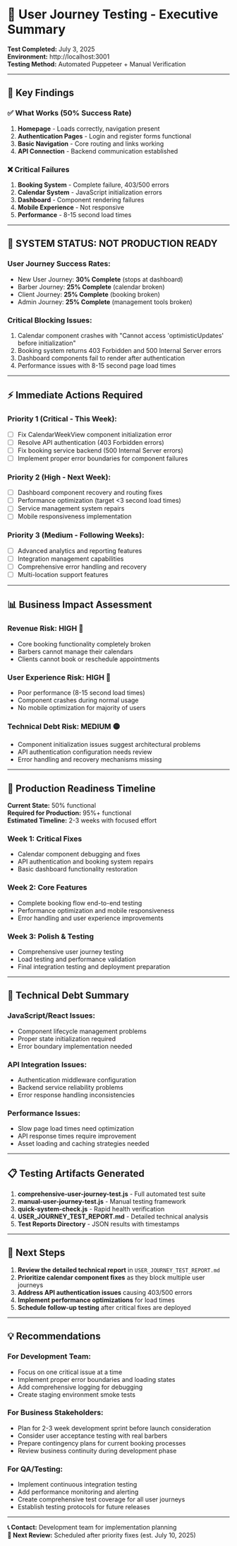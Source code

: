 # 🧪 User Journey Testing - Executive Summary

**Test Completed:** July 3, 2025  
**Environment:** http://localhost:3001  
**Testing Method:** Automated Puppeteer + Manual Verification

---

## 🎯 Key Findings

### ✅ **What Works (50% Success Rate)**
1. **Homepage** - Loads correctly, navigation present
2. **Authentication Pages** - Login and register forms functional  
3. **Basic Navigation** - Core routing and links working
4. **API Connection** - Backend communication established

### ❌ **Critical Failures**
1. **Booking System** - Complete failure, 403/500 errors
2. **Calendar System** - JavaScript initialization errors
3. **Dashboard** - Component rendering failures
4. **Mobile Experience** - Not responsive
5. **Performance** - 8-15 second load times

---

## 🚨 **SYSTEM STATUS: NOT PRODUCTION READY**

### **User Journey Success Rates:**
- New User Journey: **30% Complete** (stops at dashboard)
- Barber Journey: **25% Complete** (calendar broken)
- Client Journey: **25% Complete** (booking broken)  
- Admin Journey: **25% Complete** (management tools broken)

### **Critical Blocking Issues:**
1. Calendar component crashes with "Cannot access 'optimisticUpdates' before initialization"
2. Booking system returns 403 Forbidden and 500 Internal Server errors
3. Dashboard components fail to render after authentication
4. Performance issues with 8-15 second page load times

---

## ⚡ **Immediate Actions Required**

### **Priority 1 (Critical - This Week):**
- [ ] Fix CalendarWeekView component initialization error
- [ ] Resolve API authentication (403 Forbidden errors)
- [ ] Fix booking service backend (500 Internal Server errors)
- [ ] Implement proper error boundaries for component failures

### **Priority 2 (High - Next Week):**
- [ ] Dashboard component recovery and routing fixes
- [ ] Performance optimization (target <3 second load times)
- [ ] Service management system repairs
- [ ] Mobile responsiveness implementation

### **Priority 3 (Medium - Following Weeks):**
- [ ] Advanced analytics and reporting features
- [ ] Integration management capabilities
- [ ] Comprehensive error handling and recovery
- [ ] Multi-location support features

---

## 📊 **Business Impact Assessment**

### **Revenue Risk: HIGH** 🔴
- Core booking functionality completely broken
- Barbers cannot manage their calendars
- Clients cannot book or reschedule appointments

### **User Experience Risk: HIGH** 🔴  
- Poor performance (8-15 second load times)
- Component crashes during normal usage
- No mobile optimization for majority of users

### **Technical Debt Risk: MEDIUM** 🟡
- Component initialization issues suggest architectural problems
- API authentication configuration needs review
- Error handling and recovery mechanisms missing

---

## 🎯 **Production Readiness Timeline**

**Current State:** 50% functional  
**Required for Production:** 95%+ functional  
**Estimated Timeline:** 2-3 weeks with focused effort

### **Week 1: Critical Fixes**
- Calendar component debugging and fixes
- API authentication and booking system repairs
- Basic dashboard functionality restoration

### **Week 2: Core Features**  
- Complete booking flow end-to-end testing
- Performance optimization and mobile responsiveness
- Error handling and user experience improvements

### **Week 3: Polish & Testing**
- Comprehensive user journey testing
- Load testing and performance validation  
- Final integration testing and deployment preparation

---

## 🔧 **Technical Debt Summary**

### **JavaScript/React Issues:**
- Component lifecycle management problems
- Proper state initialization required
- Error boundary implementation needed

### **API Integration Issues:**
- Authentication middleware configuration
- Backend service reliability problems
- Error response handling inconsistencies

### **Performance Issues:**
- Slow page load times need optimization
- API response times require improvement
- Asset loading and caching strategies needed

---

## 📋 **Testing Artifacts Generated**

1. **comprehensive-user-journey-test.js** - Full automated test suite
2. **manual-user-journey-test.js** - Manual testing framework  
3. **quick-system-check.js** - Rapid health verification
4. **USER_JOURNEY_TEST_REPORT.md** - Detailed technical analysis
5. **Test Reports Directory** - JSON results with timestamps

---

## 🎯 **Next Steps**

1. **Review the detailed technical report** in `USER_JOURNEY_TEST_REPORT.md`
2. **Prioritize calendar component fixes** as they block multiple user journeys
3. **Address API authentication issues** causing 403/500 errors
4. **Implement performance optimizations** for load times
5. **Schedule follow-up testing** after critical fixes are deployed

---

## 💡 **Recommendations**

### **For Development Team:**
- Focus on one critical issue at a time
- Implement proper error boundaries and loading states
- Add comprehensive logging for debugging
- Create staging environment smoke tests

### **For Business Stakeholders:**
- Plan for 2-3 week development sprint before launch consideration
- Consider user acceptance testing with real barbers
- Prepare contingency plans for current booking processes
- Review business continuity during development phase

### **For QA/Testing:**
- Implement continuous integration testing
- Add performance monitoring and alerting
- Create comprehensive test coverage for all user journeys
- Establish testing protocols for future releases

---

**📞 Contact:** Development team for implementation planning  
**🔄 Next Review:** Scheduled after priority fixes (est. July 10, 2025)
